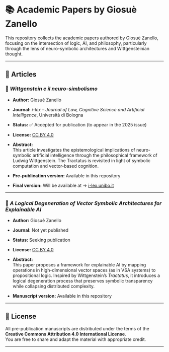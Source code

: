 # 📚 Academic Papers by Giosuè Zanello

This repository collects the academic papers authored by Giosuè Zanello, focusing on the intersection of logic, AI, and philosophy, particularly through the lens of neuro-symbolic architectures and Wittgensteinian thought.

---

## 📄 Articles

### 🧠 *Wittgenstein e il neuro-simbolismo*
- **Author:** Giosuè Zanello  
- **Journal:** *i-lex – Journal of Law, Cognitive Science and Artificial Intelligence*, Università di Bologna  
- **Status:** ✅ Accepted for publication (to appear in the 2025 issue)  
- **License:** [CC BY 4.0](https://creativecommons.org/licenses/by/4.0/)  
- **Abstract:**  
  This article investigates the epistemological implications of neuro-symbolic artificial intelligence through the philosophical framework of Ludwig Wittgenstein. The Tractatus is revisited in light of symbolic computation and vector-based cognition.

- **Pre-publication version:** Available in this repository  
- **Final version:** Will be available at → [i-lex.unibo.it](https://i-lex.unibo.it/)

---

### 🔗 *A Logical Degeneration of Vector Symbolic Architectures for Explainable AI*
- **Author:** Giosuè Zanello  
- **Journal:** Not yet published  
- **Status:** Seeking publication  
- **License:** [CC BY 4.0](https://creativecommons.org/licenses/by/4.0/)  
- **Abstract:**  
  This paper proposes a framework for explainable AI by mapping operations in high-dimensional vector spaces (as in VSA systems) to propositional logic. Inspired by Wittgenstein’s *Tractatus*, it introduces a logical degeneration process that preserves symbolic transparency while collapsing distributed complexity.

- **Manuscript version:** Available in this repository  

---

## 📎 License

All pre-publication manuscripts are distributed under the terms of the **Creative Commons Attribution 4.0 International License**.  
You are free to share and adapt the material with appropriate credit.

---



